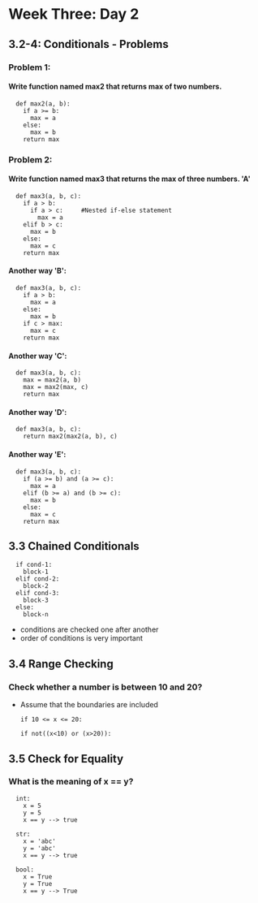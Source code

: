 # Week Three: Day 2

## 3.2-4: Conditionals - Problems
### Problem 1:
#### Write function named max2 that returns max of two numbers.
      def max2(a, b):
        if a >= b:
          max = a
        else:
          max = b
        return max
### Problem 2:
#### Write function named max3 that returns the max of three numbers. 'A'
      def max3(a, b, c):
        if a > b:
          if a > c:     #Nested if-else statement
            max = a
        elif b > c:
          max = b
        else:
          max = c
        return max
#### Another way 'B':
      def max3(a, b, c):
        if a > b:
          max = a
        else:
          max = b
        if c > max:
          max = c
        return max
#### Another way 'C':
      def max3(a, b, c):
        max = max2(a, b)
        max = max2(max, c)
        return max
#### Another way 'D':
      def max3(a, b, c):
        return max2(max2(a, b), c)
#### Another way 'E':
      def max3(a, b, c):
        if (a >= b) and (a >= c):
          max = a
        elif (b >= a) and (b >= c):
          max = b
        else:
          max = c
        return max
## 3.3 Chained Conditionals
      if cond-1:
        block-1
      elif cond-2:
        block-2
      elif cond-3:
        block-3
      else:
        block-n
* conditions are checked one after another
* order of conditions is very important

## 3.4 Range Checking
### Check whether a number is between 10 and 20?
* Assume that the boundaries are included

      if 10 <= x <= 20:

      if not((x<10) or (x>20)):

## 3.5 Check for Equality
### What is the meaning of x == y?

      int:
        x = 5
        y = 5
        x == y --> true

      str:
        x = 'abc'
        y = 'abc'
        x == y --> true

      bool:
        x = True
        y = True
        x == y --> True
